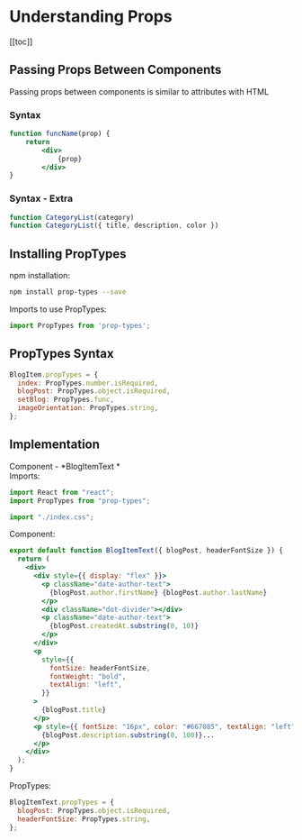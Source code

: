 # Understanding Props

[[toc]]

## Passing Props Between Components
Passing props between components is similar to attributes with HTML

### Syntax
```jsx
function funcName(prop) {
    return 
        <div> 
            {prop}
        </div>
}
```

### Syntax - Extra

```jsx
function CategoryList(category)
function CategoryList({ title, description, color })
```

## Installing PropTypes
npm installation:
```bash
npm install prop-types --save
```
Imports to use PropTypes:
```jsx 
import PropTypes from 'prop-types';
```

## PropTypes Syntax

```jsx
BlogItem.propTypes = {
  index: PropTypes.number.isRequired,
  blogPost: PropTypes.object.isRequired,
  setBlog: PropTypes.func,
  imageOrientation: PropTypes.string,
};
```

## Implementation

Component - *BlogItemText *   
Imports:
```jsx 
import React from "react";
import PropTypes from "prop-types";

import "./index.css";
```
Component:
```jsx
export default function BlogItemText({ blogPost, headerFontSize }) {
  return (
    <div>
      <div style={{ display: "flex" }}>
        <p className="date-author-text">
          {blogPost.author.firstName} {blogPost.author.lastName}
        </p>
        <div className="dot-divider"></div>
        <p className="date-author-text">
          {blogPost.createdAt.substring(0, 10)}
        </p>
      </div>
      <p
        style={{
          fontSize: headerFontSize,
          fontWeight: "bold",
          textAlign: "left",
        }}
      >
        {blogPost.title}
      </p>
      <p style={{ fontSize: "16px", color: "#667085", textAlign: "left" }}>
        {blogPost.description.substring(0, 100)}...
      </p>
    </div>
  );
}
```
PropTypes:
```jsx
BlogItemText.propTypes = {
  blogPost: PropTypes.object.isRequired,
  headerFontSize: PropTypes.string,
};
```


